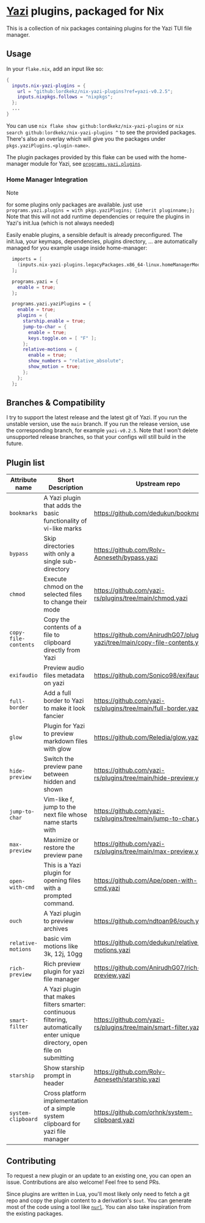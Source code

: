# [Yazi](https://yazi-rs.github.io/) plugins, packaged for Nix
This is a collection of nix packages containing plugins for the Yazi TUI file manager.

## Usage
In your `flake.nix`, add an input like so:
```nix
{
  inputs.nix-yazi-plugins = {
    url = "github:lordkekz/nix-yazi-plugins?ref=yazi-v0.2.5";
    inputs.nixpkgs.follows = "nixpkgs";
  };
  ...
}
```

You can use `nix flake show github:lordkekz/nix-yazi-plugins` or `nix search github:lordkekz/nix-yazi-plugins ^` to see the provided packages.
There's also an overlay which will give you the packages under `pkgs.yaziPlugins.<plugin-name>`.

The plugin packages provided by this flake can be used with the home-manager module for Yazi, see [`programs.yazi.plugins`](https://nix-community.github.io/home-manager/options.xhtml#opt-programs.yazi.plugins).

### Home Manager Integration
> [!NOTE]
> for some plugins only packages are available. just use
> ```programs.yazi.plugins = with pkgs.yaziPlugins; {inherit pluginname;}; ```
> Note that this will not add runtime dependencies or require the plugins in Yazi's init.lua (which is not always needed)

Easily enable plugins, a sensible default is already preconfigured.
The init.lua, your keymaps, dependencies, plugins directory, ... are automatically managed for you
example usage inside home-manager:
```nix
  imports = [
    (inputs.nix-yazi-plugins.legacyPackages.x86_64-linux.homeManagerModules.default)
  ];

  programs.yazi = {
    enable = true;
  };

  programs.yazi.yaziPlugins = {
    enable = true;
    plugins = {
      starship.enable = true;
      jump-to-char = {
        enable = true;
        keys.toggle.on = [ "F" ];
      };
      relative-motions = {
        enable = true;
        show_numbers = "relative_absolute";
        show_motion = true;
      };
    };
  };
```

## Branches & Compatibility
I try to support the latest release and the latest git of Yazi.
If you run the unstable version, use the `main` branch.
If you run the release version, use the corresponding branch, for example `yazi-v0.2.5`. Note that I won't delete unsupported release branches, so that your configs will still build in the future.

## Plugin list

| Attribute name | Short Description | Upstream repo |
| --- | --- | --- |
| `bookmarks` | A Yazi plugin that adds the basic functionality of vi-like marks | https://github.com/dedukun/bookmarks.yazi |
| `bypass` | Skip directories with only a single sub-directory | https://github.com/Rolv-Apneseth/bypass.yazi |
| `chmod` | Execute chmod on the selected files to change their mode | https://github.com/yazi-rs/plugins/tree/main/chmod.yazi |
| `copy-file-contents` | Copy the contents of a file to clipboard directly from Yazi | https://github.com/AnirudhG07/plugins-yazi/tree/main/copy-file-contents.yazi |
| `exifaudio` | Preview audio files metadata on yazi | https://github.com/Sonico98/exifaudio.yazi |
| `full-border` | Add a full border to Yazi to make it look fancier | https://github.com/yazi-rs/plugins/tree/main/full-border.yazi|
| `glow` | Plugin for Yazi to preview markdown files with glow | https://github.com/Reledia/glow.yazi |
| `hide-preview` | Switch the preview pane between hidden and shown | https://github.com/yazi-rs/plugins/tree/main/hide-preview.yazi |
| `jump-to-char` | Vim-like f<char>, jump to the next file whose name starts with <char> | https://github.com/yazi-rs/plugins/tree/main/jump-to-char.yazi |
| `max-preview` | Maximize or restore the preview pane | https://github.com/yazi-rs/plugins/tree/main/max-preview.yazi |
| `open-with-cmd` | This is a Yazi plugin for opening files with a prompted command. | https://github.com/Ape/open-with-cmd.yazi |
| `ouch` | A Yazi plugin to preview archives | https://github.com/ndtoan96/ouch.yazi |
| `relative-motions` | basic vim motions like 3k, 12j, 10gg | https://github.com/dedukun/relative-motions.yazi |
| `rich-preview` | Rich preview plugin for yazi file manager | https://github.com/AnirudhG07/rich-preview.yazi |
| `smart-filter` | A Yazi plugin that makes filters smarter: continuous filtering, automatically enter unique directory, open file on submitting | https://github.com/yazi-rs/plugins/tree/main/smart-filter.yazi |
| `starship` | Show starship prompt in header | https://github.com/Rolv-Apneseth/starship.yazi |
| `system-clipboard` | Cross platform implementation of a simple system clipboard for yazi file manager | https://github.com/orhnk/system-clipboard.yazi |

## Contributing
To request a new plugin or an update to an existing one, you can open an issue.
Contributions are also welcome! Feel free to send PRs.

Since plugins are written in Lua, you'll most likely only need to fetch a git repo and copy the plugin content to a derivation's `$out`.
You can generate most of the code using a tool like [`nurl`](https://github.com/nix-community/nurl).
You can also take inspiration from the existing packages.
